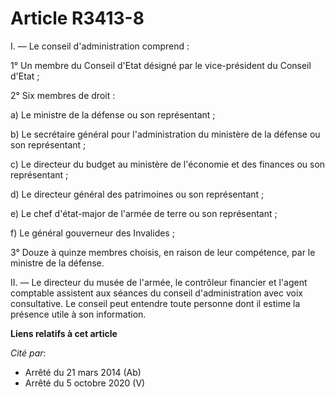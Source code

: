 # Article R3413-8

I. ― Le conseil d'administration comprend : 

1° Un membre du Conseil d'Etat désigné par le vice-président du Conseil d'Etat ; 

2° Six membres de droit : 

a) Le ministre de la défense ou son représentant ; 

b) Le secrétaire général pour l'administration du ministère de la défense ou son représentant ; 

c) Le directeur du budget au ministère de l'économie et des finances ou son représentant ; 

d) Le directeur général des patrimoines ou son représentant ; 

e) Le chef d'état-major de l'armée de terre ou son représentant ; 

f) Le général gouverneur des Invalides ; 

3° Douze à quinze membres choisis, en raison de leur compétence, par le ministre de la défense. 

II. ― Le directeur du musée de l'armée, le contrôleur financier et l'agent comptable assistent aux séances du conseil
d'administration avec voix consultative. Le conseil peut entendre toute personne dont il estime la présence utile à son
information.

**Liens relatifs à cet article**

_Cité par_:

  - Arrêté du 21 mars 2014 (Ab)
  - Arrêté du 5 octobre 2020 (V)
